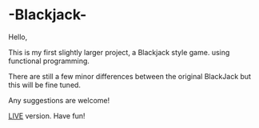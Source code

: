 # -Blackjack-
Hello,

This is my first slightly larger project, a Blackjack style game. using functional programming.

There are still a few minor differences between the original BlackJack but this will be fine tuned.

Any suggestions are welcome!

<a href="https://kkinod.github.io/-Blackjack-" >LIVE</a> version.
Have fun!
